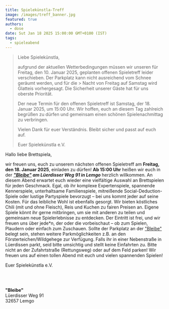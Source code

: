 ```yaml
---
title: Spielekünstla-Treff
image: /images/treff_banner.jpg
featured: true
authors:
  - dose
date: Sut Jan 18 2025 15:00:00 GMT+0100 (IST)
tags:
  - spieleabend
---
```


> Liebe Spielekünstla,
> 
> aufgrund der aktuellen Wetterbedingungen müssen wir unseren für Freitag, den 10. Januar 2025, geplanten offenen Spieletreff leider verschieben. Der Parkplatz kann nicht ausreichend vom Schnee geräumt werden, und für die > Nacht von Freitag auf Samstag wird Glatteis vorhergesagt. Die Sicherheit unserer Gäste hat für uns oberste Priorität.
> 
> Der neue Termin für den offenen Spieletreff ist Samstag, der 18. Januar 2025, um 15:00 Uhr. Wir hoffen, euch an diesem Tag zahlreich begrüßen zu dürfen und gemeinsam einen schönen Spielenachmittag zu verbringen.
> 
> Vielen Dank für euer Verständnis. Bleibt sicher und passt auf euch auf.
> 
> Euer Spielekünstla e.V.


Hallo liebe Brettspiela,

wir freuen uns, euch zu unserem nächsten offenen Spieletreff am **Freitag, den 18. Januar 2025**, einladen zu dürfen! **Ab 15:00 Uhr** heißen wir euch in der ***<a href="#bleibe">"Bleibe"</a> am Lüerdisser Weg 91 in Lemgo*** herzlich willkommen.
An diesem Abend erwartet euch wieder eine vielfältige Auswahl an Brettspielen für jeden Geschmack. Egal, ob ihr komplexe Expertenspiele, spannende Kennerspiele, unterhaltsame Familienspiele, mitreißende Social-Deduction-Spiele oder lustige Partyspiele bevorzugt – bei uns kommt jeder auf seine Kosten.
Für das leibliche Wohl ist ebenfalls gesorgt. Wir bieten köstliches Chili (mit und ohne Fleisch), Reis und Kuchen zu fairen Preisen an. Eigene Spiele könnt ihr gerne mitbringen, um sie mit anderen zu teilen und gemeinsam neue Spielerlebnisse zu entdecken.
Der Eintritt ist frei, und wir freuen uns über jede*n, der oder die vorbeischaut – ob zum Spielen, Plaudern oder einfach zum Zuschauen.
Sollte der Parkplatz an der <a href="#bleibe">"Bleibe"</a> belegt sein, stehen weitere Parkmöglichkeiten z.B. an den Försterteichen/Wildgehege zur Verfügung. Falls ihr in einer Nebenstraße in Lüerdissen parkt, seid bitte umsichtig und stellt keine Einfahrten zu. Bitte nicht an der Zufahrtstraße (Rettungsweg) oder auf dem Feld parken!
Wir freuen uns auf einen tollen Abend mit euch und vielen spannenden Spielen!

Euer Spielekünstla e.V.

<p id="bleibe">
  <br>
  <br>

  <strong>"Bleibe"</strong><br>
  Lüerdisser Weg 91<br>
  32657 Lemgo
</p>
